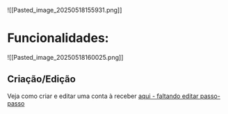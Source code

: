![[Pasted_image_20250518155931.png]]

# Funcionalidades:
![[Pasted_image_20250518160025.png]]

## Criação/Edição
Veja como criar e editar uma conta à receber [aqui - faltando editar passo-passo](https://scribehow.com/viewer/Creating_a_Payment_Voucher_in_OpenManager__sezx0EW2TSq4dRKh-KBbGA)